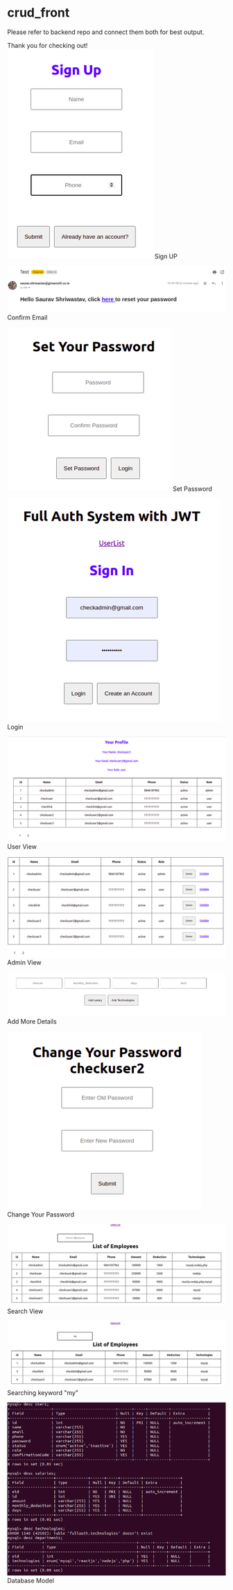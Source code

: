 # crud_front
Please refer to backend repo and connect them both for best output.

Thank you for checking out!
![Screenshot](Screenshot01.png)
Sign UP

![Screenshot](Screenshot02.png)
Confirm Email

![Screenshot](Screenshot03.png)
Set Password

![Screenshot](Screenshot04.png)
Login

![Screenshot](Screenshot005User.png)
User View

![Screenshot](Screenshot05.png)
Admin View

![Screenshot](Screenshot06.png)
Add More Details


![Screenshot](Screenshot07.png)
Change Your Password

![Screenshot](search.png)
Search View

![Screenshot](searching.png)
Searching keyword "my" 

![Screenshot](models.png)
Database Model


